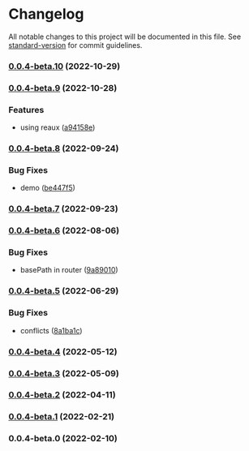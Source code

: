 # Changelog

All notable changes to this project will be documented in this file. See [standard-version](https://github.com/conventional-changelog/standard-version) for commit guidelines.

### [0.0.4-beta.10](https://github.com/vocoWone/reaux-next/compare/v0.0.4-beta.9...v0.0.4-beta.10) (2022-10-29)

### [0.0.4-beta.9](https://github.com/vocoWone/reaux-next/compare/v0.0.4-beta.8...v0.0.4-beta.9) (2022-10-28)


### Features

* using reaux ([a94158e](https://github.com/vocoWone/reaux-next/commit/a94158edef694a7ea010449b0dbd23ccd8632a48))

### [0.0.4-beta.8](https://github.com/vocoWone/reaux-next/compare/v0.0.4-beta.7...v0.0.4-beta.8) (2022-09-24)


### Bug Fixes

* demo ([be447f5](https://github.com/vocoWone/reaux-next/commit/be447f5adab1582eb8fd8d40e206837ed1abb126))

### [0.0.4-beta.7](https://github.com/vocoWone/reaux-next/compare/v0.0.4-beta.6...v0.0.4-beta.7) (2022-09-23)

### [0.0.4-beta.6](https://github.com/vocoWone/reaux-next/compare/v0.0.4-beta.5...v0.0.4-beta.6) (2022-08-06)


### Bug Fixes

* basePath in router ([9a89010](https://github.com/vocoWone/reaux-next/commit/9a89010b9270d24881f7a07cbe13a604a6d76efe))

### [0.0.4-beta.5](https://github.com/vocoWone/reaux-next/compare/v0.0.4-beta.0...v0.0.4-beta.5) (2022-06-29)


### Bug Fixes

* conflicts ([8a1ba1c](https://github.com/vocoWone/reaux-next/commit/8a1ba1c21a211e3cbab97fb421122ac2fc3c6cd7))

### [0.0.4-beta.4](https://github.com/vocoWone/reaux-next/compare/v0.0.4-beta.3...v0.0.4-beta.4) (2022-05-12)

### [0.0.4-beta.3](https://github.com/vocoWone/reaux-next/compare/v0.0.4-beta.2...v0.0.4-beta.3) (2022-05-09)

### [0.0.4-beta.2](https://github.com/vocoWone/reaux-next/compare/v0.0.4-beta.1...v0.0.4-beta.2) (2022-04-11)

### [0.0.4-beta.1](https://github.com/vocoWone/reaux-next/compare/v0.0.4-beta.0...v0.0.4-beta.1) (2022-02-21)

### 0.0.4-beta.0 (2022-02-10)
